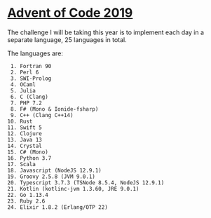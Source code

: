 # [Advent of Code 2019](https://adventofcode.com/2019)

The challenge I will be taking this year is to implement each day in a separate language, 25 languages in total.

The languages are:
	
	 1. Fortran 90
	 2. Perl 6
	 3. SWI-Prolog
	 4. OCaml
	 5. Julia
	 6. C (Clang)
	 7. PHP 7.2
	 8. F# (Mono & Ionide-fsharp)
	 9. C++ (Clang C++14)
	10. Rust
	11. Swift 5
	12. Clojure
	13. Java 13
	14. Crystal
	15. C# (Mono)
	16. Python 3.7
	17. Scala
	18. Javascript (NodeJS 12.9.1)
	19. Groovy 2.5.8 (JVM 9.0.1)
	20. Typescript 3.7.3 (TSNode 8.5.4, NodeJS 12.9.1)
	21. Kotlin (kotlinc-jvm 1.3.60, JRE 9.0.1)
	22. Go 1.13.4
	23. Ruby 2.6
	24. Elixir 1.8.2 (Erlang/OTP 22)